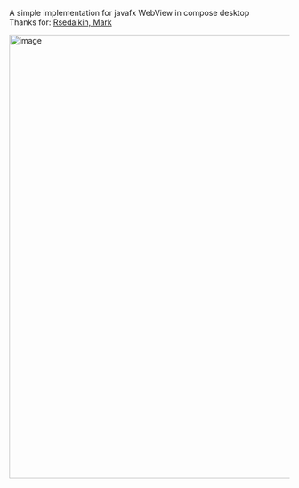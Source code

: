 A simple implementation for javafx WebView in compose desktop<br>
Thanks for:
[Rsedaikin, Mark](https://github.com/JetBrains/compose-jb/issues/519#issuecomment-804030550)

<img width="799" alt="image" src="https://user-images.githubusercontent.com/73608287/183267105-8d7fbfef-166e-47e0-9cf9-bd95d2b866de.png">

